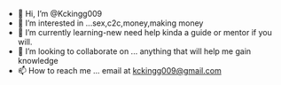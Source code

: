 - 👋 Hi, I’m @Kckingg009
- 👀 I’m interested in ...sex,c2c,money,making money 
- 🌱 I’m currently learning-new need help kinda a guide or mentor if you will.
- 💞️ I’m looking to collaborate on ... anything that will help me gain knowledge
- 📫 How to reach me ... email at kckingg009@gmail.com

<!---
Kckingg009/Kckingg009 is a ✨ special ✨ repository because its `README.md` (this file) appears on your GitHub profile.
You can click the Preview link to take a look at your changes.
--->
